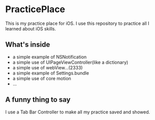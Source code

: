 # PracticePlace
This is my practice place for iOS. I use this repository to practice all I learned about iOS skills.
## What's inside
* a simple example of NSNotification
* a simple use of UIPageViewController(like a dictionary)
* a simple use of webView...(2333)
* a simple example of Settings.bundle
* a simple use of core motion
* ...

## A funny thing to say
I use a Tab Bar Controller to make all my practice saved and showed.
